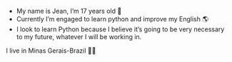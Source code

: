 - My name is Jean, I’m 17 years old 👥
- Currently I’m engaged to learn python and improve my English 🌎
- I look to learn Python because I believe it’s going to be very necessary to my future, whatever I will be working in.

I live in Minas Gerais-Brazil
🌱🐍

<!---
jeanpedrogl/jeanpedrogl is a ✨ special ✨ repository because its `README.md` (this file) appears on your GitHub profile.
You can click the Preview link to take a look at your changes.
--->
